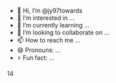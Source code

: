 - 👋 Hi, I’m @jy97towards
- 👀 I’m interested in ...
- 🌱 I’m currently learning ...
- 💞️ I’m looking to collaborate on ...
- 📫 How to reach me ...
- 😄 Pronouns: ...
- ⚡ Fun fact: ...

<!---
jy97towards/jy97towards is a ✨ special ✨ repository because its `README.md` (this file) appears on your GitHub profile.
You can click the Preview link to take a look at your changes.
--->
14
